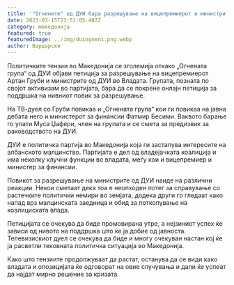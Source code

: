 ```yaml
---
title: '"Огнените" од ДУИ бара разрешување на вицепремиерот и министрите'
date: 2023-03-15T23:51:05.487Z
category: македонија
featured: true
featuredImage: ../img/duiogneni.png.webp
author: Вардарски
---
```


Политичките тензии во Македонија се зголемија откако „Огнената група“ од ДУИ објави петиција за разрешување на вицепремиерот Артан Груби и министрите од ДУИ во Владата. Групата, позната по својот активизам во партијата, бара да се покрене онлајн петиција за поддршка на нивниот повик за разрешување.

На ТВ-дуел со Груби повикаа и „Огнената група“ кои ги повикаа на јавна дебата него и министерот за финансии Фатмир Бесими. Ваквото барање го упати Муса Џафери, член на групата и се смета за предизвик за раководството на ДУИ.

ДУИ е политичка партија во Македонија која ги застапува интересите на албанското малцинство. Партијата е дел од владејачката коалиција и има неколку клучни функции во владата, меѓу кои и вицепремиер и министер за финансии.

Повикот за разрешување на министрите од ДУИ наиде на различни реакции. Некои сметаат дека тоа е неопходен потег за справување со растечките политички немири во земјата, додека други го гледаат како напад врз малцинската заедница и обид за поткопување на коалициската влада.

Петицијата се очекува да биде промовирана утре, а нејзиниот успех ќе зависи од нивото на поддршка што ќе ја добие од јавноста. Телевизискиот дуел се очекува да биде и многу очекуван настан кој ќе ја расветли тековната политичка ситуација во Македонија.

Како што тензиите продолжуваат да растат, останува да се види како владата и опозицијата ќе одговорат на овие случувања и дали ќе успеат да најдат мирно решение за кризата.
